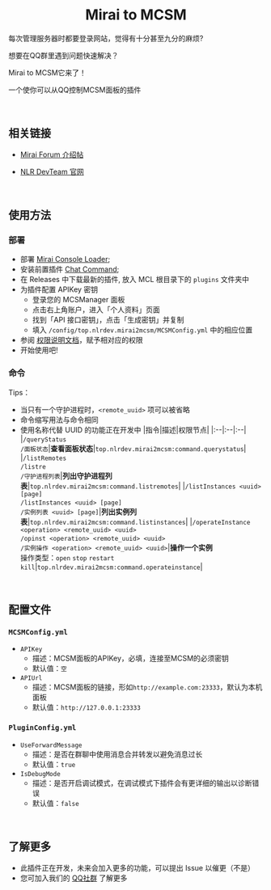 <center><h1>Mirai to MCSM</h1></center>

每次管理服务器时都要登录网站，觉得有十分甚至九分的麻烦?

想要在QQ群里遇到问题快速解决？

Mirai to MCSM它来了！

一个使你可以从QQ控制MCSM面板的插件

<br/>

## 相关链接

- [Mirai Forum 介绍帖](https://mirai.mamoe.net/topic/2400)

- [NLR DevTeam 官网](https://www.nlrdev.top)

<br/>

## 使用方法

### 部署

- 部署 [Mirai Console Loader](https://github.com/iTXTech/mirai-console-loader);
- 安装前置插件 [Chat Command](https://github.com/project-mirai/chat-command);
- 在 Releases 中下载最新的插件, 放入 MCL 根目录下的 `plugins` 文件夹中
- 为插件配置 APIKey 密钥
  - 登录您的 MCSManager 面板
  - 点击右上角账户，进入「个人资料」页面
  - 找到「API 接口密钥」，点击「生成密钥」并复制
  - 填入 `/config/top.nlrdev.mirai2mcsm/MCSMConfig.yml` 中的相应位置
- 参阅 [权限说明文档](https://docs.mirai.mamoe.net/console/Permissions.html)，赋予相对应的权限
- 开始使用吧!

### 命令

Tips：

- 当只有一个守护进程时，`<remote_uuid>` 项可以被省略
- 命令缩写用法与命令相同
- 使用名称代替 UUID 的功能正在开发中
  |指令|描述|权限节点|
  |:--|:--|:--|
  |`/queryStatus`<br/>`/面板状态`|**查看面板状态**|`top.nlrdev.mirai2mcsm:command.querystatus`|
  |`/listRemotes`<br/>`/listre`<br/>`/守护进程列表`|**列出守护进程列表**|`top.nlrdev.mirai2mcsm:command.listremotes`|
  |`/listInstances <uuid> [page]`<br/>`/listInstances <uuid> [page]`<br/>`/实例列表 <uuid> [page]`|**列出实例列表**|`top.nlrdev.mirai2mcsm:command.listinstances`|
  |`/operateInstance <operation> <remote_uuid> <uuid>` <br/> `/opinst <operation> <remote_uuid> <uuid>` <br/> `/实例操作 <operation> <remote_uuid> <uuid>`|**操作一个实例**<br/>操作类型：`open` `stop` `restart`  `kill`|`top.nlrdev.mirai2mcsm:command.operateinstance`|

<br/>

## 配置文件

### `MCSMConfig.yml`

- `APIKey`
  - 描述：MCSM面板的APIKey，必填，连接至MCSM的必须密钥
  - 默认值：`空`
- `APIUrl`
  - 描述：MCSM面板的链接，形如`http://example.com:23333`，默认为本机面板
  - 默认值：`http://127.0.0.1:23333`

### `PluginConfig.yml`

- `UseForwardMessage`
  - 描述：是否在群聊中使用消息合并转发以避免消息过长
  - 默认值：`true`
- `IsDebugMode`
  - 描述：是否开启调试模式，在调试模式下插件会有更详细的输出以诊断错误
  - 默认值：`false`

<br/>

## 了解更多

- 此插件正在开发，未来会加入更多的功能，可以提出 Issue 以催更（不是）
- 您可加入我们的 [QQ社群](https://join.nlrdev.top/) 了解更多
